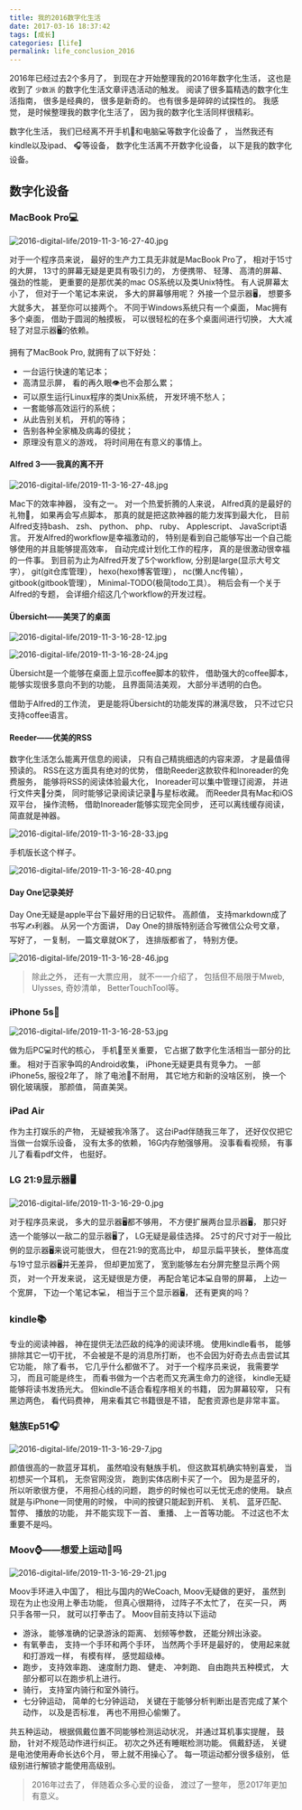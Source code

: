 ```yaml
---
title: 我的2016数字化生活
date: 2017-03-16 18:37:42
tags: [成长]
categories: [life]
permalink: life_conclusion_2016
---
```


2016年已经过去2个多月了， 到现在才开始整理我的2016年数字化生活， 这也是收到了 `少数派` 的数字化生活文章评选活动的触发。 阅读了很多篇精选的数字化生活指南， 很多是经典的， 很多是新奇的。 也有很多是碎碎的试探性的。 我感觉， 是时候整理我的数字化生活了， 因为我的数字化生活同样很精彩。

数字化生活， 我们已经离不开手机📱和电脑💻等数字化设备了 ， 当然我还有kindle以及ipad、 🎧等设备， 数字化生活离不开数字化设备， 以下是我的数字化设备。

## 数字化设备

### MacBook Pro💻

![2016-digital-life/2019-11-3-16-27-40.jpg](http://img.geekerhua.com/blog/2016-digital-life/2019-11-3-16-27-40.jpg)

对于一个程序员来说， 最好的生产力工具无非就是MacBook Pro了， 相对于15寸的大屏， 13寸的屏幕无疑是更具有吸引力的， 方便携带、 轻薄、 高清的屏幕、 强劲的性能， 更重要的是那优美的mac OS系统以及类Unix特性。 有人说屏幕太小了， 但对于一个笔记本来说， 多大的屏幕够用呢？ 外接一个显示器🖥， 想要多大就多大， 甚至你可以接两个。 不同于Windows系统只有一个桌面， Mac拥有多个桌面， 借助于圆润的触摸板， 可以很轻松的在多个桌面间进行切换， 大大减轻了对显示器🖥的依赖。

拥有了MacBook Pro, 就拥有了以下好处：

* 一台运行快速的笔记本；
* 高清显示屏， 看的再久眼👁也不会那么累；
* 可以原生运行Linux程序的类Unix系统， 开发环境不愁人；
* 一套能够高效运行的系统；
* 从此告别关机， 开机的等待；
* 告别各种全家桶及病毒的侵扰；
* 原理没有意义的游戏， 将时间用在有意义的事情上。

#### Alfred 3——我真的离不开

![2016-digital-life/2019-11-3-16-27-48.jpg](http://img.geekerhua.com/blog/2016-digital-life/2019-11-3-16-27-48.jpg)

Mac下的效率神器， 没有之一。
对一个热爱折腾的人来说， Alfred真的是最好的礼物🎁， 如果再会写点脚本， 那真的就是把这款神器的能力发挥到最大化， 目前Alfred支持bash、 zsh、 python、 php、 ruby、 Applescript、 JavaScript语言。
开发Alfred的workflow是幸福激动的， 特别是看到自己能够写出一个自己能够使用的并且能够提高效率， 自动完成计划化工作的程序， 真的是很激动很幸福的一件事。
到目前为止为Alfred开发了5个workflow, 分别是large(显示大号文字）， git(git仓库管理）， hexo(hexo博客管理）， nc(懒人nc传输）， gitbook(gitbook管理）， Minimal-TODO(极简todo工具）。 稍后会有一个关于Alfred的专题， 会详细介绍这几个workflow的开发过程。

#### Übersicht——美哭了的桌面

![2016-digital-life/2019-11-3-16-28-12.jpg](http://img.geekerhua.com/blog/2016-digital-life/2019-11-3-16-28-12.jpg)

![2016-digital-life/2019-11-3-16-28-24.jpg](http://img.geekerhua.com/blog/2016-digital-life/2019-11-3-16-28-24.jpg)

Übersicht是一个能够在桌面上显示coffee脚本的软件， 借助强大的coffee脚本， 能够实现很多意向不到的功能， 且界面简洁美观， 大部分半透明的白色。

借助于Alfred的工作流， 更是能将Übersicht的功能发挥的淋漓尽致， 只不过它只支持coffee语言。

#### Reeder——优美的RSS

数字化生活怎么能离开信息的阅读， 只有自己精挑细选的内容来源， 才是最值得预读的。 RSS在这方面具有绝对的优势， 借助Reeder这款软件和Inoreader的免费服务， 能够将RSS的阅读体验最大化， Inoreader可以集中管理订阅源， 并进行文件夹📂分类， 同时能够记录阅读记录📝与星标收藏。 而Reeder具有Mac和iOS双平台， 操作流畅， 借助Inoreader能够实现完全同步， 还可以离线缓存阅读， 简直就是神器。

![2016-digital-life/2019-11-3-16-28-33.jpg](http://img.geekerhua.com/blog/2016-digital-life/2019-11-3-16-28-33.jpg)

手机版长这个样子。

![2016-digital-life/2019-11-3-16-28-40.png](http://img.geekerhua.com/blog/2016-digital-life/2019-11-3-16-28-40.png)

#### Day One记录美好

Day One无疑是apple平台下最好用的日记软件。 高颜值， 支持markdown成了书写✍️利器。 从另一个方面讲， Day One的排版特别适合写微信公众号文章， 写好了， 一复制， 一篇文章就OK了， 连排版都省了， 特别方便。

![2016-digital-life/2019-11-3-16-28-46.jpg](http://img.geekerhua.com/blog/2016-digital-life/2019-11-3-16-28-46.jpg)

> 除此之外， 还有一大票应用， 就不一一介绍了， 包括但不局限于Mweb, Ulysses, 奇妙清单， BetterTouchTool等。

### iPhone 5s📱

![2016-digital-life/2019-11-3-16-28-53.jpg](http://img.geekerhua.com/blog/2016-digital-life/2019-11-3-16-28-53.jpg)

做为后PC💻时代的核心， 手机📱至关重要， 它占据了数字化生活相当一部分的比重。 相对于百家争鸣的Android收集， iPhone无疑更具有竞争力。 一部iPhone5s, 服役2年了， 除了电池🔋不耐用， 其它地方和新的没啥区别， 换一个钢化玻璃膜， 那颜值， 简直美哭。

### iPad Air

作为主打娱乐的产物， 无疑被我冷落了。 这台iPad伴随我三年了， 还好仅仅把它当做一台娱乐设备， 没有太多的依赖， 16G内存勉强够用。 没事看看视频， 有事儿了看看pdf文件， 也挺好。

### LG 21:9显示器🖥

![2016-digital-life/2019-11-3-16-29-0.jpg](http://img.geekerhua.com/blog/2016-digital-life/2019-11-3-16-29-0.jpg)

对于程序员来说， 多大的显示器🖥都不够用， 不方便扩展两台显示器🖥， 那只好选一个能够以一敌二的显示器🖥了， LG无疑是最佳选择。 25寸的尺寸对于一般比例的显示器🖥来说可能很大， 但在21:9的宽高比中， 却显示扁平狭长， 整体高度与19寸显示器🖥并无差异， 但却更加宽了， 宽到能够左右分屏完整显示两个网页， 对一个开发来说， 这无疑很是方便， 再配合笔记本💻自带的屏幕， 上边一个宽屏， 下边一个笔记本💻， 相当于三个显示器🖥， 还有更爽的吗？

### kindle📚

专业的阅读神器， 神在提供无法匹敌的纯净的阅读环境。 使用kindle看书， 能够排除其它一切干扰， 不会被是不是的消息所打断， 也不会因为好奇去点击尝试其它功能， 除了看书， 它几乎什么都做不了。
对于一个程序员来说， 我需要学习， 而且可能是终生， 而看书做为一个古老而又充满生命力的途径， kindle无疑能够将读书发扬光大。 但kindle不适合看程序相关的书籍， 因为屏幕较窄， 只有黑边两色， 看代码费神， 用来看其它书籍很是不错， 配套资源也是非常丰富。

### 魅族Ep51🎧

![2016-digital-life/2019-11-3-16-29-7.jpg](http://img.geekerhua.com/blog/2016-digital-life/2019-11-3-16-29-7.jpg)

颜值很高的一款蓝牙耳机， 虽然咱没有魅族手机， 但这款耳机确实特别喜爱， 当初想买一个耳机， 无奈官网没货， 跑到实体店刷卡买了一个。
因为是蓝牙的， 所以听歌很方便， 不用担心线的问题， 跑步的时候也可以无忧无虑的使用。 缺点就是与iPhone一同使用的时候， 中间的按键只能起到开机、 关机、 蓝牙匹配、 暂停、 播放的功能， 并不能实现下一首、 重播、 上一首等功能。 不过这也不太重要不是吗。

### Moov⌚️——想爱上运动🏃吗

![2016-digital-life/2019-11-3-16-29-21.jpg](http://img.geekerhua.com/blog/2016-digital-life/2019-11-3-16-29-21.jpg)

Moov手环进入中国了， 相比与国内的WeCoach, Moov无疑做的更好， 虽然到现在为止也没用上拳击功能， 但真心很期待， 过阵子不太忙了， 在买一只， 两只手各带一只， 就可以打拳击了。
Moov目前支持以下运动

* 游泳， 能够准确的记录游泳的距离、 划频等参数， 还能分辨出泳姿。
* 有氧拳击， 支持一个手环和两个手环， 当然两个手环是最好的， 使用起来就和打游戏一样， 有模有样， 感觉超级棒。
* 跑步， 支持效率跑、 速度耐力跑、 健走、 冲刺跑、 自由跑共五种模式， 大部分都可以在跑步机上进行。
* 骑行， 支持室内骑行和室外骑行。
* 七分钟运动， 简单的七分钟运动， 关键在于能够分析判断出是否完成了某个动作， 以及是否标准， 再也不用担心偷懒了。

共五种运动， 根据佩戴位置不同能够检测运动状况， 并通过耳机事实提醒， 鼓励， 针对不规范动作进行纠正。 初次之外还有睡眠检测功能。 佩戴舒适， 关键是电池使用寿命长达6个月， 带上就不用操心了。 每一项运动都分很多级别， 低级别进行解锁才能使用高级别。

> 2016年过去了， 伴随着众多心爱的设备， 渡过了一整年， 愿2017年更加有意义。
